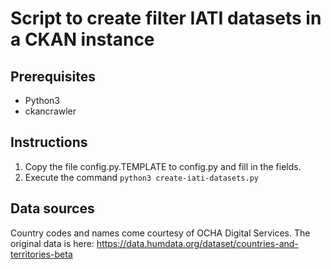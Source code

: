# Script to create filter IATI datasets in a CKAN instance

## Prerequisites

* Python3
* ckancrawler

## Instructions

1. Copy the file config.py.TEMPLATE to config.py and fill in the
   fields.
2. Execute the command ``python3 create-iati-datasets.py``


## Data sources

Country codes and names come courtesy of OCHA Digital Services. The
original data is here:
https://data.humdata.org/dataset/countries-and-territories-beta

